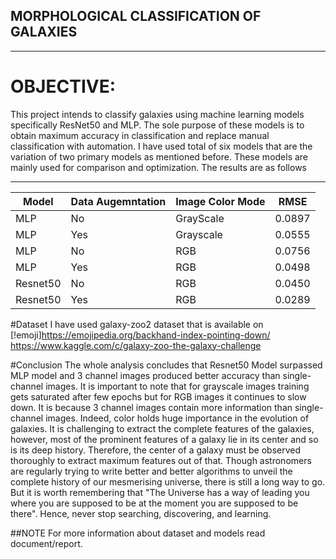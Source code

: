 ## MORPHOLOGICAL CLASSIFICATION OF GALAXIES
---
# OBJECTIVE: 
This project intends to classify galaxies using machine learning models specifically ResNet50 and MLP. The sole purpose of these models is to obtain maximum accuracy in classification and replace manual classification with automation. I have used total of six models that are the variation of two primary models as mentioned before. These models are mainly used for comparison and optimization. The results are as follows

---
|Model|Data Augemntation|Image Color Mode|RMSE|
|---|---|---|---|
|MLP|No|GrayScale|0.0897|
|MLP|Yes|Grayscale|0.0555|
|MLP|No|RGB|0.0756|
|MLP|Yes|RGB|0.0498|
|Resnet50|No|RGB|0.0450|
|Resnet50|Yes|RGB|0.0289|

#Dataset
I have used galaxy-zoo2 dataset that is available on [!emoji]https://emojipedia.org/backhand-index-pointing-down/
https://www.kaggle.com/c/galaxy-zoo-the-galaxy-challenge 

#Conclusion
The whole analysis concludes that Resnet50 Model surpassed MLP model and 3 channel images produced better accuracy than single-channel images. It is important to note that for grayscale images training gets saturated after few epochs but for RGB images it continues to slow down. It is because 3 channel images contain more information than single-channel images. Indeed, color holds huge importance in the evolution of galaxies. It is challenging to extract the complete features of the galaxies, however, most of the prominent features of a galaxy lie in its center and so is its deep history. Therefore, the center of a galaxy must be observed thoroughly to extract maximum features out of that. Though astronomers are regularly trying to write better and better algorithms to unveil the complete history of our mesmerising universe, there is still a long way to go. But it is worth remembering that "The Universe has a way of leading you where you are supposed to be at the moment you are supposed to be there". Hence, never stop searching, discovering, and learning.

##NOTE
For more information about dataset and models read document/report.

